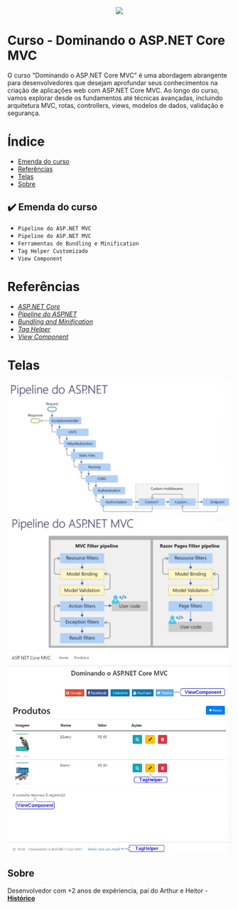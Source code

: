 <p align="center">
<img loading="lazy" src="http://img.shields.io/static/v1?label=STATUS&message=EM%20DESENVOLVIMENTO&color=GREEN&style=for-the-badge"/>
</p>

# Curso - Dominando o ASP.NET Core MVC
O curso "Dominando o ASP.NET Core MVC" é uma abordagem abrangente para desenvolvedores que desejam aprofundar seus conhecimentos 
na criação de aplicações web com ASP.NET Core MVC. Ao longo do curso, vamos explorar desde os fundamentos até técnicas avançadas, 
incluindo arquitetura MVC, rotas, controllers, views, modelos de dados, validação e segurança. 

# Índice 

* [Emenda do curso](#emenda)
* [Referências](#referencias)
* [Telas](#telas)
* [Sobre](#sobre)

<div id='emenda'/>
  
## ✔️ Emenda do curso

- ``Pipeline do ASP.NET MVC ``
- ``Pipeline do ASP.NET MVC``
- ``Ferramentas de Bundling e Minification``
- ``Tag Helper Customizado``
- ``View Component``

<div id='referencias'/>
  
# Referências
*  *[ASP.NET Core](https://learn.microsoft.com/pt-br/aspnet/core/?view=aspnetcore-8.0?target=_blank)*
*  *[Pipeline do ASPNET](https://learn.microsoft.com/pt-br/aspnet/core/fundamentals/middleware/?target=_blank)*
*  *[Bundling and Minification](https://learn.microsoft.com/en-us/aspnet/mvc/overview/performance/bundling-and-minification?target=_blank)*
*  *[Tag Helper](https://learn.microsoft.com/pt-br/aspnet/core/mvc/views/tag-helpers?target=_blank)*
*  *[View Component](https://learn.microsoft.com/en-us/aspnet/core/mvc/views/view-components?target=_blank)*

<div id='telas'/> 
  
# Telas
![Tela](https://github.com/Wesley-Silva/Dominando-ASPNETCore/blob/main/ASPNETCoreMVC/wwwroot/ImagesReadme/pipeline-aspnet.jpg)
![Tela](https://github.com/Wesley-Silva/Dominando-ASPNETCore/blob/main/ASPNETCoreMVC/wwwroot/ImagesReadme/pipeline-aspnet-mvc.jpg)
![Tela](https://github.com/Wesley-Silva/Dominando-ASPNETCore/blob/main/ASPNETCoreMVC/wwwroot/ImagesReadme/tela-produtos.jpg)

<div id='sobre'/>  
  
## Sobre

Desenvolvedor com +2 anos de expêriencia, pai do Arthur e Heitor - 
**[Histórico](https://wesleysilva.netlify.app/?target=_blank)**
